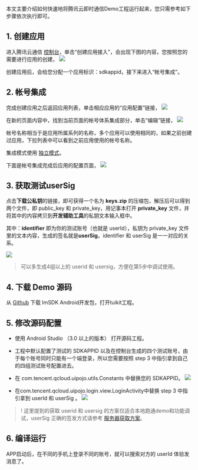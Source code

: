 
本文主要介绍如何快速地将腾讯云即时通信Demo工程运行起来，您只需参考如下步骤依次执行即可。

## 1. 创建应用
进入腾讯云通信 [控制台](https://console.cloud.tencent.com/avc/list)，单击“创建应用接入”，会出现下图的内容，您按照您的需要进行应用的创建，
![](https://main.qcloudimg.com/raw/14a392ce346a812dca533282692d8360.png)

创建应用后，会给您分配一个应用标识：sdkappid，接下来进入“帐号集成”。

## 2. 帐号集成
完成创建应用之后返回应用列表，单击相应应用的“应用配置”链接，
![](https://main.qcloudimg.com/raw/944ba26dbf293fd971eb20ee40d0d672.png)

在新的页面内容中，找到当前页面的帐号体系集成部分，单击“编辑”链接，
![](https://main.qcloudimg.com/raw/32b3023bee01dbb4214d6efb6d214921.png)

帐号名称相当于是应用所属系列的名称，多个应用可以使用相同的，如果之前创建过应用，下拉列表中可以看到之前应用使用的帐号名称。

集成模式使用 [独立模式](https://cloud.tencent.com/document/product/269/1507)。

下面是帐号集成完成后应用的配置页面，
![](https://main.qcloudimg.com/raw/70a9d5f3846dac7eb6a288aa3b425b9d.png)

## 3. 获取测试userSig
点击**下载公私钥**的链接，即可获得一个名为 **keys.zip** 的压缩包，解压后可以得到两个文件，即 public_key 和 private_key，用记事本打开 **private_key** 文件，并将其中的内容拷贝到**开发辅助工具**的私钥文本输入框中。

其中：**identifier** 即为你的测试账号（也就是 userId），私钥为 private_key 文件里的文本内容，生成的签名就是**userSig**。identifier 和 userSig 是一一对应的关系。

![](https://main.qcloudimg.com/raw/a1b9bb35760e1e52825c754bd3ef9a52.png)

> 可以多生成4组以上的 userid 和 usersig，方便在第5步中调试使用。


## 4. 下载 Demo 源码
从 [Github](https://github.com/TencentVideoCloudIM/TIMSDK) 下载 ImSDK Android开发包，打开tuikit工程。

## 5. 修改源码配置
- 使用 Android Studio （3.0 以上的版本）  打开源码工程。

- 工程中默认配置了测试的 SDKAPPID 以及在控制台生成的四个测试账号，由于每个账号同时只能有一个端登录，所以您需要按照 step 3 中指引拿到自己的四组测试账号配置进去。

- 在 com.tencent.qcloud.uipojo.utils.Constants 中替换您的 SDKAPPID。
![](https://main.qcloudimg.com/raw/b6cec2fd99c8350f4781304d96d28653.png)

- 在com.tencent.qcloud.uipojo.login.view.LoginActivity中替换 step 3 中指引拿到 userId 和 userSig 。
![](https://main.qcloudimg.com/raw/976f87fe676546bfc93fc3dcb04bc97e.png)

> ! 这里提到的获取 userid 和 usersig 的方案仅适合本地跑通demo和功能调试，userSig 正确的签发方式请参考 [服务器获取方案](https://cloud.tencent.com/document/product/269/1507)。

## 6. 编译运行
APP启动后，在不同的手机上登录不同的账号，就可以搜索对方的 userId 体验发消息了。